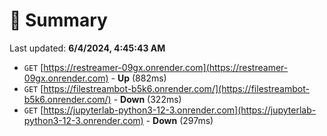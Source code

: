 # 📖 Summary
Last updated: **6/4/2024, 4:45:43 AM**

- `GET` [https://restreamer-09gx.onrender.com](https://restreamer-09gx.onrender.com) - **Up** (882ms)
- `GET` [https://filestreambot-b5k6.onrender.com/](https://filestreambot-b5k6.onrender.com/) - **Down** (322ms)
- `GET` [https://jupyterlab-python3-12-3.onrender.com](https://jupyterlab-python3-12-3.onrender.com) - **Down** (297ms)
